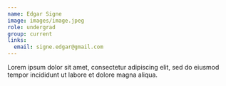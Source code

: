 ```yaml
---
name: Edgar Signe
image: images/image.jpeg
role: undergrad
group: current
links:
  email: signe.edgar@gmail.com
---
```


Lorem ipsum dolor sit amet, consectetur adipiscing elit, sed do eiusmod tempor incididunt ut labore et dolore magna aliqua.
